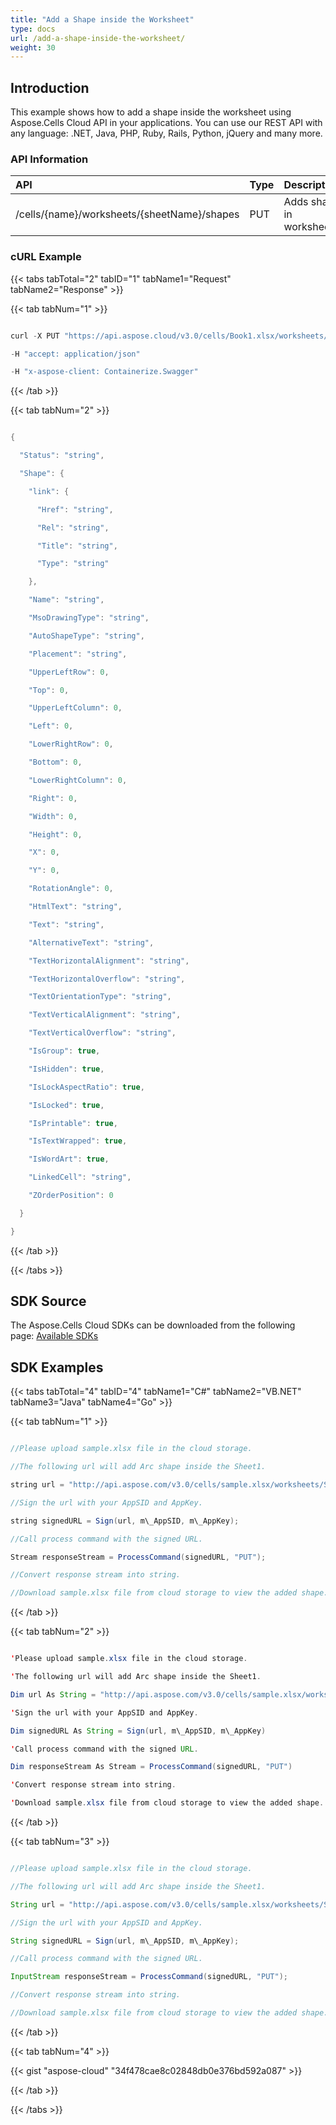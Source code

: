 ```yaml
---
title: "Add a Shape inside the Worksheet"
type: docs
url: /add-a-shape-inside-the-worksheet/
weight: 30
---
```


## **Introduction**
This example shows how to add a shape inside the worksheet using Aspose.Cells Cloud API in your applications. You can use our REST API with any language: .NET, Java, PHP, Ruby, Rails, Python, jQuery and many more.
### **API Information**

|**API**|**Type**|**Description**|**Resource Link**|
| :- | :- | :- | :- |
|/cells/{name}/worksheets/{sheetName}/shapes|PUT|Adds shape in worksheet|[PutWorksheetShape](https://apireference.aspose.cloud/cells/#/Shapes/PutWorksheetShape)|
### **cURL Example**
{{< tabs tabTotal="2" tabID="1" tabName1="Request" tabName2="Response" >}}

{{< tab tabNum="1" >}}

```java

curl -X PUT "https://api.aspose.cloud/v3.0/cells/Book1.xlsx/worksheets/Sheet1/shapes?DrawingType=arc&upperLeftRow=1&upperLeftColumn=1&top=1&left=1&width=100&height=100" 

-H "accept: application/json" 

-H "x-aspose-client: Containerize.Swagger"

```

{{< /tab >}}

{{< tab tabNum="2" >}}

```java

{

  "Status": "string",

  "Shape": {

    "link": {

      "Href": "string",

      "Rel": "string",

      "Title": "string",

      "Type": "string"

    },

    "Name": "string",

    "MsoDrawingType": "string",

    "AutoShapeType": "string",

    "Placement": "string",

    "UpperLeftRow": 0,

    "Top": 0,

    "UpperLeftColumn": 0,

    "Left": 0,

    "LowerRightRow": 0,

    "Bottom": 0,

    "LowerRightColumn": 0,

    "Right": 0,

    "Width": 0,

    "Height": 0,

    "X": 0,

    "Y": 0,

    "RotationAngle": 0,

    "HtmlText": "string",

    "Text": "string",

    "AlternativeText": "string",

    "TextHorizontalAlignment": "string",

    "TextHorizontalOverflow": "string",

    "TextOrientationType": "string",

    "TextVerticalAlignment": "string",

    "TextVerticalOverflow": "string",

    "IsGroup": true,

    "IsHidden": true,

    "IsLockAspectRatio": true,

    "IsLocked": true,

    "IsPrintable": true,

    "IsTextWrapped": true,

    "IsWordArt": true,

    "LinkedCell": "string",

    "ZOrderPosition": 0

  }

}

```

{{< /tab >}}

{{< /tabs >}}
## **SDK Source**
The Aspose.Cells Cloud SDKs can be downloaded from the following page: [Available SDKs](/available-sdks/)
## **SDK Examples**
{{< tabs tabTotal="4" tabID="4" tabName1="C#" tabName2="VB.NET" tabName3="Java" tabName4="Go" >}}

{{< tab tabNum="1" >}}

```java

//Please upload sample.xlsx file in the cloud storage.

//The following url will add Arc shape inside the Sheet1.

string url = "http://api.aspose.com/v3.0/cells/sample.xlsx/worksheets/Sheet1/shapes?DrawingType=Arc&upperLeftRow=2&upperLeftColumn=3&top=0&left=0&width=100&height=100";

//Sign the url with your AppSID and AppKey.

string signedURL = Sign(url, m\_AppSID, m\_AppKey);

//Call process command with the signed URL.

Stream responseStream = ProcessCommand(signedURL, "PUT");

//Convert response stream into string.

//Download sample.xlsx file from cloud storage to view the added shape.

```

{{< /tab >}}

{{< tab tabNum="2" >}}

```java

'Please upload sample.xlsx file in the cloud storage.

'The following url will add Arc shape inside the Sheet1.

Dim url As String = "http://api.aspose.com/v3.0/cells/sample.xlsx/worksheets/Sheet1/shapes?DrawingType=Arc&upperLeftRow=2&upperLeftColumn=3&top=0&left=0&width=100&height=100"

'Sign the url with your AppSID and AppKey.

Dim signedURL As String = Sign(url, m\_AppSID, m\_AppKey)

'Call process command with the signed URL.

Dim responseStream As Stream = ProcessCommand(signedURL, "PUT")

'Convert response stream into string.

'Download sample.xlsx file from cloud storage to view the added shape.

```

{{< /tab >}}

{{< tab tabNum="3" >}}

```java

//Please upload sample.xlsx file in the cloud storage.

//The following url will add Arc shape inside the Sheet1.

String url = "http://api.aspose.com/v3.0/cells/sample.xlsx/worksheets/Sheet1/shapes?DrawingType=Arc&upperLeftRow=2&upperLeftColumn=3&top=0&left=0&width=100&height=100";

//Sign the url with your AppSID and AppKey.

String signedURL = Sign(url, m\_AppSID, m\_AppKey);

//Call process command with the signed URL.

InputStream responseStream = ProcessCommand(signedURL, "PUT");

//Convert response stream into string.

//Download sample.xlsx file from cloud storage to view the added shape.

```

{{< /tab >}}

{{< tab tabNum="4" >}}

{{< gist "aspose-cloud" "34f478cae8c02848db0e376bd592a087" >}}

{{< /tab >}}

{{< /tabs >}}
